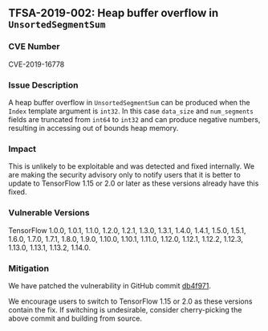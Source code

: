 ## TFSA-2019-002: Heap buffer overflow in `UnsortedSegmentSum`

### CVE Number

CVE-2019-16778

### Issue Description

A heap buffer overflow in `UnsortedSegmentSum` can be produced when the `Index`
template argument is `int32`. In this case `data_size` and `num_segments` fields
are truncated from `int64` to `int32` and can produce negative numbers,
resulting in accessing out of bounds heap memory.

### Impact

This is unlikely to be exploitable and was detected and fixed internally. We are
making the security advisory only to notify users that it is better to update to
TensorFlow 1.15 or 2.0 or later as these versions already have this fixed.

### Vulnerable Versions

TensorFlow 1.0.0, 1.0.1, 1.1.0, 1.2.0, 1.2.1, 1.3.0, 1.3.1, 1.4.0, 1.4.1, 1.5.0,
1.5.1, 1.6.0, 1.7.0, 1.7.1, 1.8.0, 1.9.0, 1.10.0, 1.10.1, 1.11.0, 1.12.0,
1.12.1, 1.12.2, 1.12.3, 1.13.0, 1.13.1, 1.13.2, 1.14.0.

### Mitigation

We have patched the vulnerability in GitHub commit
[db4f971](https://github.com/galeone/tensorflow/commit/db4f9717c41bccc3ce10099ab61996b246099892).

We encourage users to switch to TensorFlow 1.15 or 2.0 as these versions contain
the fix. If switching is undesirable, consider cherry-picking the above commit
and building from source.
